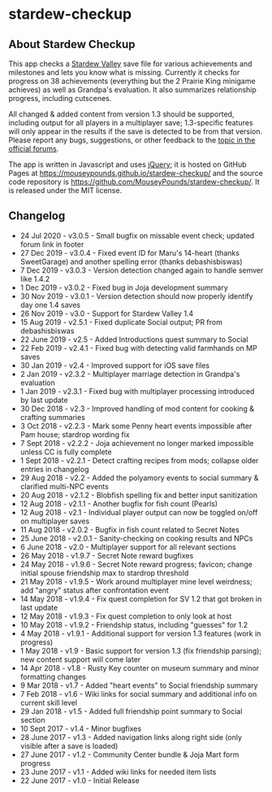 # stardew-checkup

## About Stardew Checkup

This app checks a [Stardew Valley](http://stardewvalley.net/) save file for various achievements and milestones and lets you know what is missing. Currently it checks for progress on 38 achievements (everything but the 2 Prairie King minigame achieves) as well as Grandpa's evaluation. It also summarizes relationship progress, including cutscenes.

All changed & added content from version 1.3 should be supported, including output for all players in a multiplayer save; 1.3-specific features will only appear in the results if the save is detected to be from that version. Please report any bugs, suggestions, or other feedback to the [topic in the official forums](https://community.playstarbound.com/threads/webapp-stardew-checkup-achievement-completion-progress.141706/).

The app is written in Javascript and uses [jQuery](https://jquery.com/); it is hosted on GitHub Pages at https://mouseypounds.github.io/stardew-checkup/ and the source code repository is https://github.com/MouseyPounds/stardew-checkup/. It is released under the MIT license.

## Changelog
* 24 Jul  2020 - v3.0.5 - Small bugfix on missable event check; updated forum link in footer
* 27 Dec  2019 - v3.0.4 - Fixed event ID for Maru's 14-heart (thanks SweetGarage) and another spelling error (thanks debashisbiswas)
*  7 Dec  2019 - v3.0.3 - Version detection changed again to handle semver like 1.4.2
*  1 Dec  2019 - v3.0.2 - Fixed bug in Joja development summary
* 30 Nov  2019 - v3.0.1 - Version detection should now properly identify day one 1.4 saves
* 26 Nov  2019 - v3.0   - Support for Stardew Valley 1.4
* 15 Aug  2019 - v2.5.1 - Fixed duplicate Social output; PR from debashisbiswas
* 22 June 2019 - v2.5   - Added Introductions quest summary to Social
* 22 Feb  2019 - v2.4.1 - Fixed bug with detecting valid farmhands on MP saves
* 30 Jan  2019 - v2.4   - Improved support for iOS save files
*  2 Jan  2019 - v2.3.2 - Multiplayer marriage detection in Grandpa's evaluation
*  1 Jan  2019 - v2.3.1 - Fixed bug with multiplayer processing introduced by last update
* 30 Dec  2018 - v2.3   - Improved handling of mod content for cooking & crafting summaries
*  3 Oct  2018 - v2.2.3 - Mark some Penny heart events impossible after Pam house; stardrop wording fix
*  7 Sept 2018 - v2.2.2 - Joja achievement no longer marked impossible unless CC is fully complete
*  1 Sept 2018 - v2.2.1 - Detect crafting recipes from mods; collapse older entries in changelog
* 29 Aug  2018 - v2.2   - Added the polyamory events to social summary & clarified multi-NPC events
* 20 Aug  2018 - v2.1.2 - Blobfish spelling fix and better input sanitization
* 12 Aug  2018 - v2.1.1 - Another bugfix for fish count (Pearls)
* 12 Aug  2018 - v2.1   - Individual player output can now be toggled on/off on multiplayer saves
* 11 Aug  2018 - v2.0.2 - Bugfix in fish count related to Secret Notes
* 25 June 2018 - v2.0.1 - Sanity-checking on cooking results and NPCs
*  6 June 2018 - v2.0   - Multiplayer support for all relevant sections
* 26 May  2018 - v1.9.7 - Secret Note reward bugfixes
* 24 May  2018 - v1.9.6 - Secret Note reward progress; favicon; change initial spouse friendship max to stardrop threshold
* 21 May  2018 - v1.9.5 - Work around multiplayer mine level weirdness; add "angry" status after confrontation event
* 14 May  2018 - v1.9.4 - Fix quest completion for SV 1.2 that got broken in last update
* 12 May  2018 - v1.9.3 - Fix quest completion to only look at host
* 10 May  2018 - v1.9.2 - Friendship status, including "guesses" for 1.2
*  4 May  2018 - v1.9.1 - Additional support for version 1.3 features (work in progress)
*  1 May  2018 - v1.9 - Basic support for version 1.3 (fix friendship parsing); new content support will come later
* 14 Apr  2018 - v1.8 - Rusty Key counter on museum summary and minor formatting changes
*  9 Mar  2018 - v1.7 - Added "heart events" to Social friendship summary
*  7 Feb  2018 - v1.6 - Wiki links for social summary and additional info on current skill level
* 29 Jan  2018 - v1.5 - Added full friendship point summary to Social section
* 10 Sept 2017 - v1.4 - Minor bugfixes
* 28 June 2017 - v1.3 - Added navigation links along right side (only visible after a save is loaded)
* 27 June 2017 - v1.2 - Community Center bundle & Joja Mart form progress
* 23 June 2017 - v1.1 - Added wiki links for needed item lists
* 22 June 2017 - v1.0 - Initial Release
